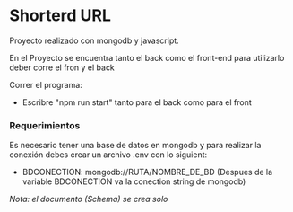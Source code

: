 
# Shorterd URL

Proyecto realizado con mongodb y javascript.

En el Proyecto se encuentra tanto el back como el front-end para utilizarlo deber corre el fron y el back
 
Correr el programa:

- Escribre "npm run start" tanto para el back como para el front


### Requerimientos
Es necesario tener una base de datos en mongodb y para realizar la conexión debes crear un archivo .env con lo siguient:

- BDCONECTION: mongodb://RUTA/NOMBRE_DE_BD (Despues de la variable BDCONECTION va la conection string de mongodb)

*Nota: el documento (Schema) se crea solo*
